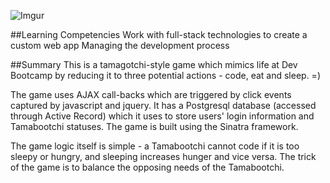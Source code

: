 ![Imgur](http://i.imgur.com/UdLPjuG.png)

##Learning Competencies
Work with full-stack technologies to create a custom web app
Managing the development process

##Summary
This is a tamagotchi-style game which mimics life at Dev Bootcamp by reducing it to three potential actions - code, eat and sleep. =)

The game uses AJAX call-backs which are triggered by click events captured by javascript and jquery. It has a Postgresql database (accessed through Active Record) which it uses to store users' login information and Tamabootchi statuses. The game is built using the Sinatra framework.

The game logic itself is simple - a Tamabootchi cannot code if it is too sleepy or hungry, and sleeping increases hunger and vice versa. The trick of the game is to balance the opposing needs of the Tamabootchi.
     

